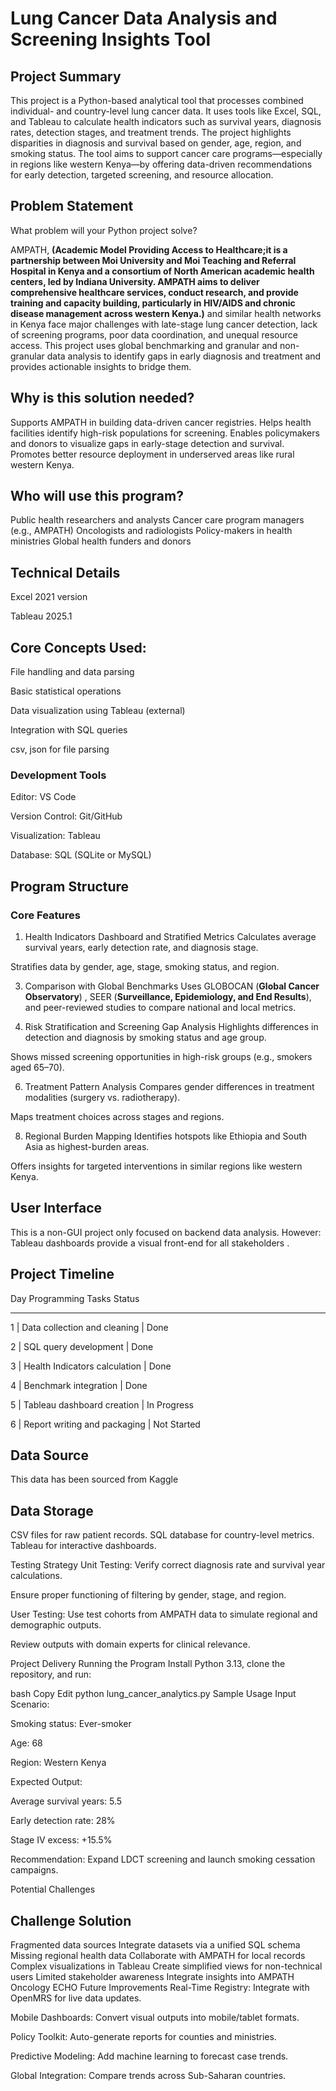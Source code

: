 # Lung Cancer Data Analysis and Screening Insights Tool

## Project Summary
This project is a Python-based analytical tool that processes combined individual- and country-level lung cancer data. It uses tools like Excel, SQL, and Tableau to calculate health indicators such as survival years, diagnosis rates, detection stages, and treatment trends. The project highlights disparities in diagnosis and survival based on gender, age, region, and smoking status. The tool aims to support cancer care programs—especially in regions like western Kenya—by offering data-driven recommendations for early detection, targeted screening, and resource allocation.

## Problem Statement
What problem will your Python project solve?

AMPATH, **(Academic Model Providing Access to Healthcare;it is a partnership between Moi University and Moi Teaching and Referral Hospital in Kenya and a consortium of North American academic health centers, led by Indiana University. AMPATH aims to deliver comprehensive healthcare services, conduct research, and provide training and capacity building, particularly in HIV/AIDS and chronic disease management across western Kenya.)** and similar health networks in Kenya face major challenges with late-stage lung cancer detection, lack of screening programs, poor data coordination, and unequal resource access. This project uses global benchmarking and granular and non-granular data analysis to identify gaps in early diagnosis and treatment and provides actionable insights to bridge them.

## Why is this solution needed?
Supports AMPATH in building data-driven cancer registries.
Helps health facilities identify high-risk populations for screening.
Enables policymakers and donors to visualize gaps in early-stage detection and survival.
Promotes better resource deployment in underserved areas like rural western Kenya.

## Who will use this program?
Public health researchers and analysts
Cancer care program managers (e.g., AMPATH)
Oncologists and radiologists
Policy-makers in health ministries
Global health funders and donors

## Technical Details
Excel 2021 version

Tableau 2025.1

## Core Concepts Used:

File handling and data parsing

Basic statistical operations

Data visualization using Tableau (external)

Integration with SQL queries

csv, json for file parsing

### Development Tools
Editor: VS Code

Version Control: Git/GitHub

Visualization: Tableau

Database: SQL (SQLite or MySQL)

## Program Structure
### Core Features
1. Health Indicators Dashboard and Stratified Metrics
Calculates average survival years, early detection rate, and diagnosis stage.

Stratifies data by gender, age, stage, smoking status, and region.

3. Comparison with Global Benchmarks
Uses GLOBOCAN (**Global Cancer Observatory**) , SEER (**Surveillance, Epidemiology, and End Results**), and peer-reviewed studies to compare national and local metrics.

4. Risk Stratification and Screening Gap Analysis
Highlights differences in detection and diagnosis by smoking status and age group.

Shows missed screening opportunities in high-risk groups (e.g., smokers aged 65–70).

6. Treatment Pattern Analysis
Compares gender differences in treatment modalities (surgery vs. radiotherapy).

Maps treatment choices across stages and regions.

8. Regional Burden Mapping
Identifies hotspots like Ethiopia and South Asia as highest-burden areas.

Offers insights for targeted interventions in similar regions like western Kenya.

## User Interface
This is a non-GUI project only  focused on backend data analysis.
However:
Tableau dashboards provide a visual front-end for all stakeholders .
## Project Timeline
Day	Programming Tasks	Status
_________________________________________
1 |	Data collection and cleaning | Done

2 |	SQL query development |	Done

3 |	Health Indicators calculation |	Done

4	| Benchmark integration |	Done

5	| Tableau dashboard creation |	In Progress

6	| Report writing and packaging	| Not Started
## Data Source 
This data has been sourced from Kaggle 
## Data Storage
CSV files for raw patient records.
SQL database for country-level metrics.
Tableau for interactive dashboards.


Testing Strategy
Unit Testing:
Verify correct diagnosis rate and survival year calculations.

Ensure proper functioning of filtering by gender, stage, and region.

User Testing:
Use test cohorts from AMPATH data to simulate regional and demographic outputs.

Review outputs with domain experts for clinical relevance.

Project Delivery
Running the Program
Install Python 3.13, clone the repository, and run:

bash
Copy
Edit
python lung_cancer_analytics.py
Sample Usage
Input Scenario:

Smoking status: Ever-smoker

Age: 68

Region: Western Kenya

Expected Output:

Average survival years: 5.5

Early detection rate: 28%

Stage IV excess: +15.5%

Recommendation: Expand LDCT screening and launch smoking cessation campaigns.

Potential Challenges

## Challenge	Solution
Fragmented data sources	Integrate datasets via a unified SQL schema
Missing regional health data	Collaborate with AMPATH for local records
Complex visualizations in Tableau	Create simplified views for non-technical users
Limited stakeholder awareness	Integrate insights into AMPATH Oncology ECHO
Future Improvements
Real-Time Registry: Integrate with OpenMRS for live data updates.

Mobile Dashboards: Convert visual outputs into mobile/tablet formats.

Policy Toolkit: Auto-generate reports for counties and ministries.

Predictive Modeling: Add machine learning to forecast case trends.

Global Integration: Compare trends across Sub-Saharan countries.



